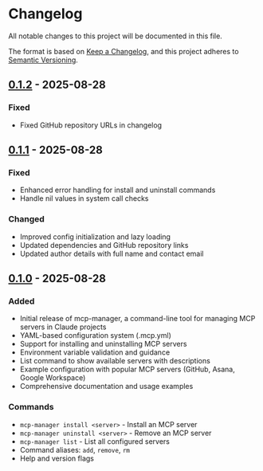 # Changelog

All notable changes to this project will be documented in this file.

The format is based on [Keep a Changelog](https://keepachangelog.com/en/1.0.0/),
and this project adheres to [Semantic Versioning](https://semver.org/spec/v2.0.0.html).

## [0.1.2] - 2025-08-28

### Fixed
- Fixed GitHub repository URLs in changelog

## [0.1.1] - 2025-08-28

### Fixed
- Enhanced error handling for install and uninstall commands
- Handle nil values in system call checks

### Changed  
- Improved config initialization and lazy loading
- Updated dependencies and GitHub repository links
- Updated author details with full name and contact email

## [0.1.0] - 2025-08-28

### Added
- Initial release of mcp-manager, a command-line tool for managing MCP servers in Claude projects
- YAML-based configuration system (.mcp.yml)
- Support for installing and uninstalling MCP servers
- Environment variable validation and guidance
- List command to show available servers with descriptions
- Example configuration with popular MCP servers (GitHub, Asana, Google Workspace)
- Comprehensive documentation and usage examples

### Commands
- `mcp-manager install <server>` - Install an MCP server
- `mcp-manager uninstall <server>` - Remove an MCP server  
- `mcp-manager list` - List all configured servers
- Command aliases: `add`, `remove`, `rm`
- Help and version flags

[0.1.2]: https://github.com/benjaminjackson/mcp-manager/releases/tag/v0.1.2
[0.1.1]: https://github.com/benjaminjackson/mcp-manager/releases/tag/v0.1.1
[0.1.0]: https://github.com/benjaminjackson/mcp-manager/releases/tag/v0.1.0